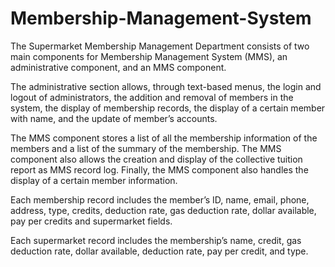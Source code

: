 # Membership-Management-System



The Supermarket Membership Management Department consists of two main components for Membership 
Management System (MMS), an administrative component, and an MMS component. 
 
The administrative section allows, through text-based menus, the  login  and  logout of  administrators, the 
addition and removal of members in the system, the display of membership records, the display of a certain 
member with name, and the update of member’s accounts. 
 
The  MMS  component  stores  a  list  of  all  the  membership  information  of  the  members  and  a  list  of  the 
summary of the  membership. The  MMS component also allows  the creation and  display  of the  collective 
tuition report as MMS record log. Finally, the MMS component also handles the display of a certain member 
information. 
 
Each membership record includes the member’s ID, name, email, phone, address, type, credits, deduction 
rate, gas deduction rate, dollar available, pay per credits and supermarket fields. 
 
Each  supermarket  record  includes  the  membership’s name,  credit,  gas  deduction  rate,  dollar  available, 
deduction rate, pay per credit, and type. 
